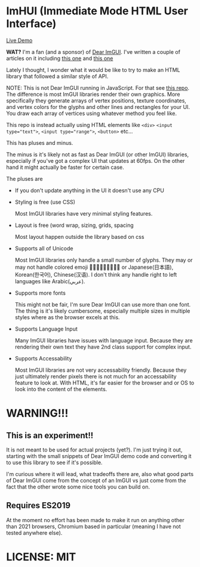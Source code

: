 # ImHUI (**I**mmediate **M**ode **H**TML **U**ser **I**nterface)

[Live Demo](https://greggman.github.io/ImHUI)

**WAT?** I'm a fan (and a sponsor) of [Dear ImGUI](https://github.com/ocornut/imgui). I've written a couple of articles on it including [this one](https://games.greggman.com/game/imgui-future/) and [this one](https://games.greggman.com/game/rethinking-ui-apis/)

Lately I thought, I wonder what it would be like to try to make an
HTML library that followed a similar style of API.

NOTE: This is not Dear ImGUI running in JavaScript. For that see
[this repo](https://github.com/flyover/imgui-js). The difference
is most ImGUI libraries render their own graphics. More specifically
they generate arrays of vertex positions, texture coordinates, and
vertex colors for the glyphs and other lines and rectangles for your
UI. You draw each array of vertices using whatever method you feel like.

This repo is instead actually using HTML elements like `<div>`
`<input type="text">`, `<input type="range">`, `<button>` etc...

This has pluses and minus. 

The minus is it's likely not as fast as Dear ImGUI (or other ImGUI)
libraries, especially if you've got a complex UI that updates at 60fps.
On the other hand it might actually be faster for certain case.

The pluses are

* If you don't update anything in the UI it doesn't use any CPU

* Styling is free (use CSS)

  Most ImGUI libraries have very minimal styling features.

* Layout is free (word wrap, sizing, grids, spacing

  Most layout happen outside the library based on css

* Supports all of Unicode

  Most ImGUI libraries only handle a small number of glyphs.
  They may or may not handle colored emoji 🍎🍐🍇🐯🐻🦁🦁😉🤣
  or Japanese(日本語), Korean(한국어), Chinese(汉语). I don't think
  any handle right to left languages like Arabic(عربي).

* Supports more fonts

  This might not be fair, I'm sure Dear ImGUI can use more than one
  font. The thing is it's likely cumbersome, especially multiple
  sizes in multiple styles where as the browser excels at this.

* Supports Language Input

  Many ImGUI libraries have issues with language input. Because they
  are rendering their own text they have 2nd class support for
  complex input.

* Supports Accessability

  Most ImGUI libraries are not very accessability friendly. Because
  they just ultimately render pixels there is not much for an accessability
  feature to look at. With HTML, it's far easier for the browser
  and or OS to look into the content of the elements.

# WARNING!!!

## **This is an experiment!!**

It is not meant to be used for actual projects (yet?). I'm just trying it
out, starting with the small snippets of Dear ImGUI demo code and converting
it to use this library to see if it's possible.

I'm curious where it will lead, what tradeoffs there are, also what
good parts of Dear ImGUI come from the concept of an ImGUI vs just
come from the fact that the other wrote some nice tools you can build
on.

## **Requires ES2019**

At the moment no effort has been made to make it run on anything other
than 2021 browsers, Chromium based in particular (meaning I have not tested
anywhere else).

# LICENSE: MIT

